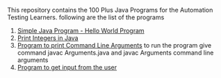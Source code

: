 This repository contains the 100 Plus Java Programs for the Automation Testing Learners.
following are the list of the programs
1. [Simple Java Program - Hello World Program](https://github.com/pra5hant89/100PlusJavaProgram/blob/main/HelloWorld.java)
2. [Print Integers in Java](https://github.com/pra5hant89/100PlusJavaProgram/blob/main/Integers.java)
3. [Program to print Command Line Arguments](https://github.com/pra5hant89/100PlusJavaProgram/blob/main/Arguments.java) to run the program give command javac Arguments.java and javac Arguments command line arguments
4. [Program to get input from the user](https://github.com/pra5hant89/100PlusJavaProgram/blob/main/GetInputFromUser.java)